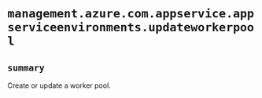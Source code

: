 # `management.azure.com.appservice.appserviceenvironments.updateworkerpool`

## `summary`
Create or update a worker pool.


